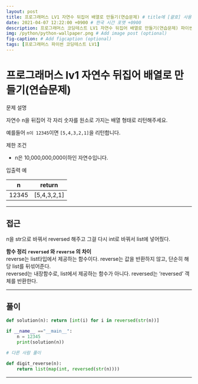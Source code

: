 ```yaml
---
layout: post
title: 프로그래머스 LV1 자연수 뒤집어 배열로 만들기(연습문제) # title에 [괄호] 사용 금지
date: 2021-04-07 12:22:00 +0900 # 한국 시간 포맷 +0900
description: 프로그래머스 코딩테스트 LV1 자연수 뒤집어 배열로 만들기(연습문제) 파이썬 # Add post description (optional)
img: /python/python-wallpaper.png # Add image post (optional)
fig-caption: # Add figcaption (optional)
tags: [프로그래머스 파이썬 코딩테스트 LV1]
---
```


# 프로그래머스 lv1 자연수 뒤집어 배열로 만들기(연습문제)

문제 설명<br>

자연수 n을 뒤집어 각 자리 숫자를 원소로 가지는 배열 형태로 리턴해주세요.<br>

예를들어 `n이 12345`이면 `[5,4,3,2,1]`을 리턴합니다.<br>

제한 조건<br>

* n은 10,000,000,000이하인 자연수입니다.<br>

입출력 예

|n|return|
|:---:|:---:|
|12345|[5,4,3,2,1]|

---

## 접근

n을 str으로 바꿔서 reversed 해주고 그걸 다시 int로 바꿔서 list에 넣어줬다.

**함수 정리**
**`reversed` 와 `reverse` 의 차이**<br>
reverse는 list타입에서 제공하는 함수이다. 
reverse는 값을 반환하지 않고, 단순히 해당 list를 뒤섞어준다.<br>
reversed는 내장함수로, list에서 제공하는 함수가 아니다. reversed는 ‘reversed’ 객체를 반환한다.<br>

---

## 풀이

```python
def solution(n): return [int(i) for i in reversed(str(n))]

if __name__ =="__main__":
    n = 12345
    print(solution(n))
```

```python
# 다른 사람 풀이 

def digit_reverse(n):
    return list(map(int, reversed(str(n))))
```

---